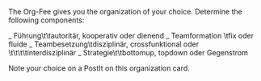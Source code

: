 The Org-Fee gives you the organization of your choice. Determine the following components:

_ Führung\t\tautoritär, kooperativ oder dienend
_ Teamformation \tfix oder fluide
_ Teambesetzung\tdisziplinär, crossfunktional oder
\t\t\t\tinterdisziplinär
_ Strategie\t\tbottomup, topdown oder Gegenstrom

Note your choice on a PostIt on this organization card.
